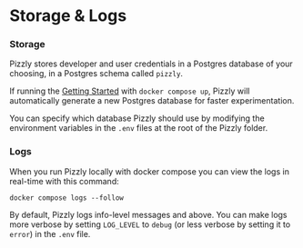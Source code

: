# Storage & Logs 

### Storage

Pizzly stores developer and user credentials in a Postgres database of your choosing, in a Postgres schema called `pizzly`. 

If running the [Getting Started](getting-started.md) with `docker compose up`, Pizzly will automatically generate a new Postgres database for faster experimentation.

You can specify which database Pizzly should use by modifying the environment variables in the `.env` files at the root of the Pizzly folder.

### Logs

When you run Pizzly locally with docker compose you can view the logs in real-time with this command:
```
docker compose logs --follow
```

By default, Pizzly logs info-level messages and above. You can make logs more verbose by setting `LOG_LEVEL` to `debug` (or less verbose by setting it to `error`) in the `.env` file.